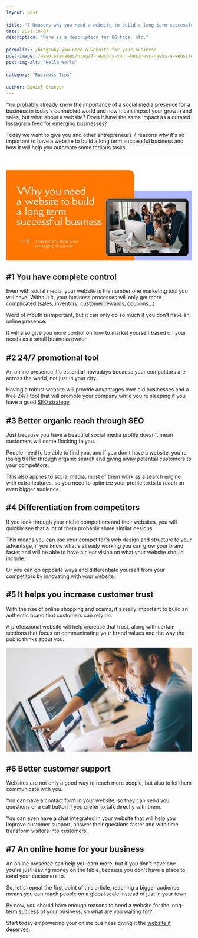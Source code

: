 ```yaml
---
layout: post

title: "7 Reasons why you need a website to build a long term successful business"
date: 2021-10-07
description: "Here is a description for OG tags, etc."

permalink: /blog/why-you-need-a-website-for-your-business
post-image: /assets/images/blog/7-reasons-your-business-needs-a-website.jpg
post-img-alt: "Hello World"

category: "Business Tips"

author: Daniel Granger
---
```


You probably already know the importance of a social media presence for a business in today's connected world and how it can impact your growth and sales, but what about a website? Does it have the same impact as a curated Instagram feed for emerging businesses?

Today we want to give you and other entrepreneurs 7 reasons why it's so important to have a website to build a long term successful business and how it will help you automate some tedious tasks.

![People making a website](/assets/images/blog/7-reasons-your-business-needs-a-website.jpg)

## #1 You have complete control

Even with social media, your website is the number one marketing tool you will have. Without it, your business processes will only get more complicated (sales, inventory, customer rewards, coupons...)

Word of mouth is important, but it can only do so much if you don't have an online presence.

It will also give you more control on how to market yourself based on your needs as a small business owner.

## #2 24/7 promotional tool

An online presence it's essential nowadays because your competitors are across the world, not just in your city.

Having a robust website will provide advantages over old businesses and a free 24/7 tool that will promote your company while you're sleeping if you have a good [SEO strategy](https://polax.co.uk/).

## #3 Better organic reach through SEO

Just because you have a beautiful social media profile doesn't mean customers will come flocking to you.

People need to be able to find you, and if you don't have a website, you're losing traffic through organic search and giving away potential customers to your competitors.

This also applies to social media, most of them work as a search engine with extra features, so you need to optimize your profile texts to reach an even bigger audience.

## #4 Differentiation from competitors

If you look through your niche competitors and their websites, you will quickly see that a lot of them probably share similar designs.

This means you can use your competitor's web design and structure to your advantage, if you know what's already working you can grow your brand faster and will be able to have a clear vision on what your website should include.

Or you can go opposite ways and differentiate yourself from your competitors by innovating with your website.

## #5 It helps you increase customer trust

With the rise of online shopping and scams, it's really important to build an authentic brand that customers can rely on.

A professional website will help increase that trust, along with certain sections that focus on communicating your brand values and the way the public thinks about you.

![People making a website](/assets/images/blog/people-making-a-website.jpg)

## #6 Better customer support

Websites are not only a good way to reach more people, but also to let them communicate with you.

You can have a contact form in your website, so they can send you questions or a call button if you prefer to talk directly with them. 

You can even have a chat integrated in your website that will help you improve customer support, answer their questions faster and with time transform visitors into customers.

## #7 An online home for your business

An online presence can help you earn more, but if you don't have one you're just leaving money on the table, because you don't have a place to send your customers to.

So, let's repeat the first point of this article, reaching a bigger audience means you can reach  people on a global scale instead of just in your town.

By now, you should have enough reasons to need a website for the long-term success of your business, so what are you waiting for? 

Start today empowering your online business giving it the [website it deserves](https://polax.co.uk/).